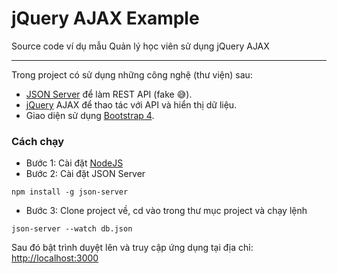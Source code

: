 # jQuery AJAX Example

Source code ví dụ mẫu Quản lý học viên sử dụng jQuery AJAX

---

Trong project có sử dụng những công nghệ (thư viện) sau:
- [JSON Server](https://github.com/typicode/json-server) để làm REST API (fake 😅).
- [jQuery](https://jquery.com/) AJAX để thao tác với API và hiển thị dữ liệu.
- Giao diện sử dụng [Bootstrap 4](https://getbootstrap.com/).

### Cách chạy
- Bước 1: Cài đặt [NodeJS](https://nodejs.org/en/)
- Bước 2: Cài đặt JSON Server

```
npm install -g json-server
```

- Bước 3: Clone project về, cd vào trong thư mục project và chạy lệnh

```
json-server --watch db.json
```

Sau đó bật trình duyệt lên và truy cập ứng dụng tại địa chỉ: [http://localhost:3000](http://localhost:3000)
